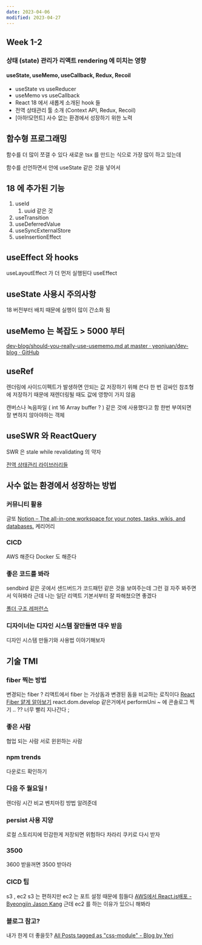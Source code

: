 ```yaml
---
date: 2023-04-06
modified: 2023-04-27
---
```


## Week 1-2

### 상태 (state) 관리가 리액트 rendering 에 미치는 영향

#### useState, useMemo, useCallback, Redux, Recoil

- useState vs useReducer
- useMemo vs useCallback
- React 18 에서 새롭게 소개된 hook 들
- 전역 상태관리 툴 소개 (Context API, Redux, Recoil)
- [아하!모먼트] 사수 없는 환경에서 성장하기 위한 노력

## 함수형 프로그래밍

함수를 더 많이 쪼갤 수 있다
새로운 tsx 를 만드는 식으로 가장 많이 하고 있는데

함수를 선언하면서 안에 useState 같은 것을 넣어서

## 18 에 추가된 기능

1. useId
   1. uuid 같은 것
2. useTransition
3. useDeferredValue
4. useSyncExternalStore
5. useInsertionEffect

## useEffect 와 hooks

useLayoutEffect 가 더 먼저 실행된다
useEffect

## useState 사용시 주의사항

18 버전부터 배치 때문에 실행이 많이 간소화 됨

## useMemo 는 복잡도 > 5000 부터

[dev-blog/should-you-really-use-usememo.md at master · yeonjuan/dev-blog · GitHub](https://github.com/yeonjuan/dev-blog/blob/master/JavaScript/should-you-really-use-usememo.md?utm_source=substack&utm_medium=email)

## useRef

렌더링에 사이드이펙트가 발생하면 안되는 값 저장하기 위해 쓴다
한 번 감싸인 참조형에 저장하기 때문에 재렌더링될 때도 값에 영향이 가지 않음

캔버스나 녹음파일 ( int 16 Array buffer ? ) 같은 것에 사용했다고 함
한번 부여되면 잘 변하지 않아야하는 객체

## useSWR 와 ReactQuery

SWR 은 stale while revalidating 의 약자

[전역 상태관리 라이브러리들](전역%20상태관리%20라이브러리들)

## 사수 없는 환경에서 성장하는 방법

### 커뮤니티 활용

글또
[Notion – The all-in-one workspace for your notes, tasks, wikis, and databases.](https://www.notion.so/zzsza/ac5b18a482fb4df497d4e8257ad4d516)
케리어리

### CICD

AWS 해준다
Docker 도 해준다

### 좋은 코드를 봐라

sendbird 같은 곳에서 샌드버드가 코드패턴 같은 것을 보여주는데 그런 걸 자주 봐주면서 익혀봐라
근데 나는 일단 리액트 기본서부터 잘 파해쳤으면 좋겠다

[폴더 구조 레퍼런스](../../../site/develop/폴더%20구조%20레퍼런스)

### 디자이너는 디자인 시스템 잘만들면 대우 받음

디자인 시스템 만들기와 사용법
이야기해보자

## 기술 TMI

### fiber 찍는 방법

변경되는 fiber ?
리액트에서 fiber 는 가상돔과 변경된 돔을 비교하는 로직이다
[React Fiber 얕게 알아보기](https://velog.io/@jangws/React-Fiber)
react.dom.develop 같은거에서
performUni ~ 에 콘솔로그 찍기 .. ?? 너무 빨리 지나간다 ;

### 좋은 사람

협업 되는 사람 서로 윈윈하는 사람

### npm trends

다운로드 확인하기

### 다음 주 월요일 !

렌더링 시간 비교 벤치마킹 방법 알려준데

### persist 사용 지양

로컬 스토리지에 민감한게 저장되면 위험하다
차라리 쿠키로 다시 받자

### 3500

3600 받을꺼면 3500 받아라

### CICD 팁

s3 , ec2
s3 는 편하지만 ec2 는 포트 설정 때문에 힘들다
[AWS에서 React.js배포 - Byeongjin Jason Kang](https://jasonkang14.github.io/aws/aws-amplify-with-react)
근데 ec2 를 하는 이유가 있으니 해봐라

### 블로그 참고?

내가 한게 더 좋을듯?
[All Posts tagged as "css-module" - Blog by Yeri](https://yeri-kim.github.io/tag/css-module)
